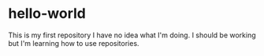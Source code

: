 # hello-world
This is my first repository
I have no idea what I'm doing.  I should be working but I'm learning how to use repositories.
